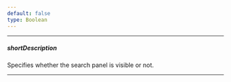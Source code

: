 ```yaml
---
default: false
type: Boolean
---
```

---
##### shortDescription
Specifies whether the search panel is visible or not.

---
